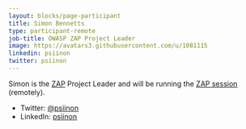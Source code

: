 ```yaml
---
layout: blocks/page-participant
title: Simon Bennetts
type: participant-remote
job-title: OWASP ZAP Project Leader
image: https://avatars3.githubusercontent.com/u/1081115
linkedin: psiinon
twitter: psiinon
---
```


Simon is the [ZAP](https://www.owasp.org/index.php/OWASP_Zed_Attack_Proxy_Project) Project Leader and will be running the [ZAP session](../Working-Sessions/ZAP.html) (remotely).

* Twitter: [@psiinon](https://twitter.com/psiinon)
* LinkedIn: [psiinon](https://www.linkedin.com/in/psiinon/)


